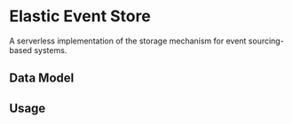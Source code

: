 # Elastic Event Store

A serverless implementation of the storage mechanism for event sourcing-based systems.

## Data Model

## Usage

## 